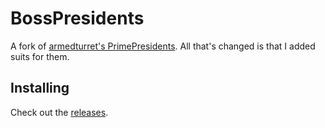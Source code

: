 # BossPresidents
A fork of [armedturret's PrimePresidents](https://github.com/armedturret/PrimePresidents). All that's changed is that I added suits for them.

## Installing
Check out the [releases](https://github.com/MechaXYZ/BossPresidents/releases).
